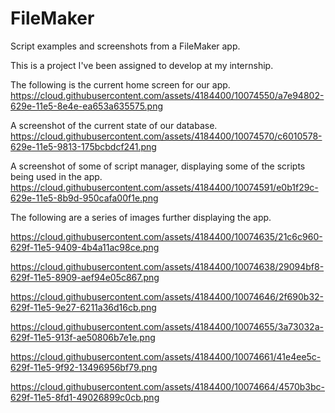 # FileMaker
Script examples and screenshots from a FileMaker app.

This is a project I've been assigned to develop at my internship.

The following is the current home screen for our app.
https://cloud.githubusercontent.com/assets/4184400/10074550/a7e94802-629e-11e5-8e4e-ea653a635575.png


A screenshot of the current state of our database.
https://cloud.githubusercontent.com/assets/4184400/10074570/c6010578-629e-11e5-9813-175bcbdcf241.png



A screenshot of some of script manager, displaying some of the scripts being used in the app.
https://cloud.githubusercontent.com/assets/4184400/10074591/e0b1f29c-629e-11e5-8b9d-950cafa00f1e.png


The following are a series of images further displaying the app.

https://cloud.githubusercontent.com/assets/4184400/10074635/21c6c960-629f-11e5-9409-4b4a11ac98ce.png

https://cloud.githubusercontent.com/assets/4184400/10074638/29094bf8-629f-11e5-8909-aef94e05c867.png

https://cloud.githubusercontent.com/assets/4184400/10074646/2f690b32-629f-11e5-9e27-6211a36d16cb.png

https://cloud.githubusercontent.com/assets/4184400/10074655/3a73032a-629f-11e5-913f-ae50806b7e1e.png

https://cloud.githubusercontent.com/assets/4184400/10074661/41e4ee5c-629f-11e5-9f92-13496956bf79.png

https://cloud.githubusercontent.com/assets/4184400/10074664/4570b3bc-629f-11e5-8fd1-49026899c0cb.png

